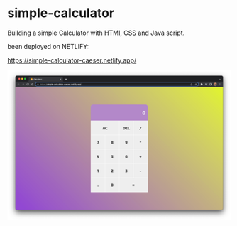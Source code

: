 # simple-calculator

Building a simple Calculator with HTMl, CSS and Java script.

been deployed on NETLIFY:

<https://simple-calculator-caeser.netlify.app/>

![calculator site image](calculator-min.png)
